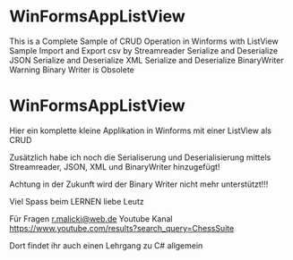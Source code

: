 # WinFormsAppListView
This is a Complete Sample of CRUD Operation in Winforms with ListView Sample
Import and Export csv by Streamreader
Serialize and Deserialize JSON
Serialize and Deserialize XML
Serialize and Deserialize BinaryWriter
Warning Binary Writer is Obsolete

# WinFormsAppListView
Hier ein komplette kleine Applikation in Winforms mit einer ListView als CRUD

Zusätzlich habe ich noch die Serialiserung und Deserialisierung mittels Streamreader, JSON, XML und BinaryWriter hinzugefügt!

Achtung in der Zukunft wird der Binary Writer nicht mehr unterstützt!!!

Viel Spass beim LERNEN liebe Leutz

Für Fragen
r.malicki@web.de
Youtube Kanal https://www.youtube.com/results?search_query=ChessSuite

Dort findet ihr auch einen Lehrgang zu C# allgemein




